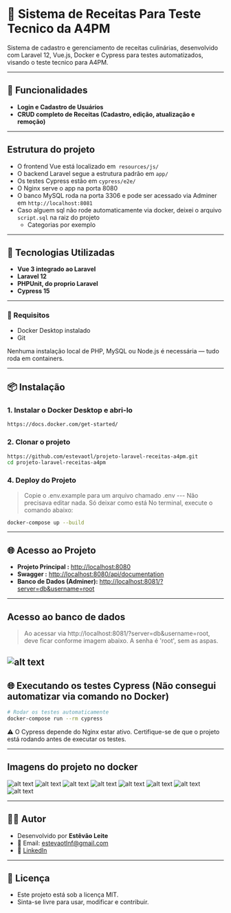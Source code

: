 # 🍲 Sistema de Receitas Para Teste Tecnico da A4PM

Sistema de cadastro e gerenciamento de receitas culinárias, desenvolvido com Laravel 12, Vue.js, Docker e Cypress para testes automatizados, visando o teste tecnico para A4PM.

---

## 📌 Funcionalidades

- **Login e Cadastro de Usuários**
- **CRUD completo de Receitas (Cadastro, edição, atualização e remoção)**

---

## Estrutura do projeto

- O frontend Vue está localizado em` resources/js/`
- O backend Laravel segue a estrutura padrão em `app/`
- Os testes Cypress estão em `cypress/e2e/`
- O Nginx serve o app na porta 8080
- O banco MySQL roda na porta 3306 e pode ser acessado via Adminer em `http://localhost:8081`
- Caso alguem sql não rode automaticamente via docker, deixei o arquivo `script.sql` na raiz do projeto
  - Categorias por exemplo

---

## 🚀 Tecnologias Utilizadas

* **Vue 3 integrado ao Laravel**
* **Laravel 12**
* **PHPUnit, do proprio Laravel**
* **Cypress 15**

---

### 🧰 Requisitos

* Docker Desktop instalado
* Git

Nenhuma instalação local de PHP, MySQL ou Node.js é necessária — tudo roda em containers.

---

## 📦 Instalação

### 1. Instalar o Docker Desktop e abri-lo
```bash
https://docs.docker.com/get-started/
```

### 2. Clonar o projeto

```bash
https://github.com/estevaotl/projeto-laravel-receitas-a4pm.git
cd projeto-laravel-receitas-a4pm
```

### 4. Deploy do Projeto

> Copie o .env.example para um arquivo chamado .env --- Não precisava editar nada. Só deixar como está 
> No terminal, execute o comando abaixo:

```bash
docker-compose up --build
```

---

## 🌐 Acesso ao Projeto

* **Projeto Principal :** [http://localhost:8080](http://localhost:8080)
* **Swagger :** [http://localhost:8080/api/documentation](http://localhost:8080/api/documentation)
* **Banco de Dados (Adminer):** [http://localhost:8081/?server=db&username=root](http://localhost:8081/?server=db&username=root)

---

## Acesso ao banco de dados

> Ao acessar via http://localhost:8081/?server=db&username=root, deve ficar conforme imagem abaixo. A senha é 'root', sem as aspas.

![alt text](image.png)
--- 

## 🌐 Executando os testes Cypress (Não consegui automatizar via comando no Docker)

```bash
# Rodar os testes automaticamente
docker-compose run --rm cypress
```

⚠️ O Cypress depende do Nginx estar ativo. Certifique-se de que o projeto está rodando antes de executar os testes.

---

## Imagens do projeto no docker

![alt text]({16515852-CDE4-4522-AA2B-B83E7A5F5993}-1.png)
![alt text]({D652EC2B-23D6-4F5F-9888-0FCFEB4CA94E}.png)
![alt text]({D222BA73-89D0-418B-A6A2-2129DE16C072}.png)
![alt text]({49C2538E-6991-467A-AEB5-24B836F75414}.png)
![alt text]({579729F3-8582-4F30-B937-CA308ADF5E42}.png)
![alt text]({BDA0EA79-E3BF-4E05-8183-910DFB5402D5}.png)
![alt text]({A16FF030-AB86-47DD-92AE-50216A667294}.png)
![alt text]({367A1FC6-B3F3-4E0C-B3E0-0873CF79F409}.png)

--- 

## 👨‍💻 Autor

- Desenvolvido por **Estêvão Leite**
- 📧 Email: [estevaotlnf@gmail.com](mailto:estevaotlnf@gmail.com)
- 🔗 [LinkedIn](https://linkedin.com/in/estevao-leite)

---

## 📄 Licença

- Este projeto está sob a licença MIT.
- Sinta-se livre para usar, modificar e contribuir.